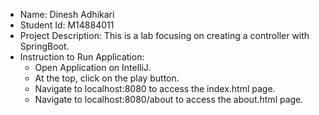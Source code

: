 
* Name: Dinesh Adhikari
* Student Id: M14884011
* Project Description: This is a  lab focusing on creating a controller with SpringBoot.
* Instruction to Run Application:
   * Open Application on IntelliJ.
   * At the top, click on the play button.
   * Navigate to localhost:8080 to access the index.html page.
   * Navigate to localhost:8080/about to access the about.html page.
